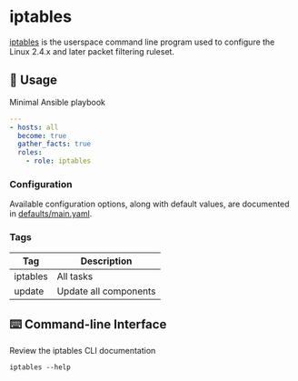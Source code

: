 # iptables

[iptables](https://www.netfilter.org/projects/iptables/index.html) is the userspace command line program used to configure the Linux 2.4.x and later packet filtering ruleset.

## 🚀 Usage

Minimal Ansible playbook

```yaml
---
- hosts: all
  become: true
  gather_facts: true
  roles:
    - role: iptables
```

### Configuration

Available configuration options, along with default values, are documented in [defaults/main.yaml](defaults/main.yaml).

### Tags

| Tag | Description |
| --- | ----------- |
| iptables | All tasks |
| update | Update all components |

## ⌨️ Command-line Interface

Review the iptables CLI documentation

```shell
iptables --help
```
